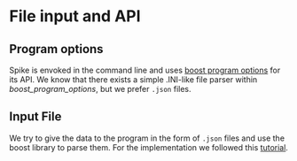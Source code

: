# File input and API

## Program options
Spike is envoked in the command line and uses [boost program options](https://www.boost.org/doc/libs/1_71_0/doc/html/program_options/tutorial.html) for its API.
We know that there exists a simple .INI-like file parser within *boost_program_options*, but we prefer `.json` files.

## Input File
We try to give the data to the program in the form of `.json` files and use the boost library to parse them.
For the implementation we followed this [tutorial](http://techgate.fr/boost-property-tree/).
